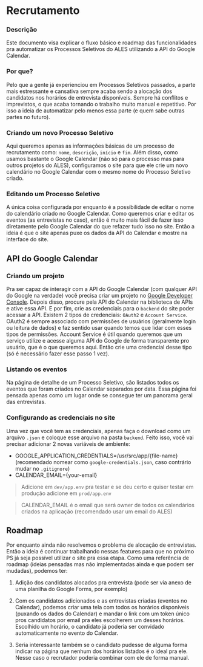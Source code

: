 # Recrutamento

### Descrição

Este documento visa explicar o fluxo básico e roadmap das funcionalidades pra automatizar os Processos Seletivos do ALES utilizando a API do Google Calendar.

### Por que?

Pelo que a gente já experienciou em Processos Seletivos passados, a parte mais estressante e cansativa sempre acaba sendo a alocação dos candidatos nos horários de entrevista disponíveis. Sempre há conflitos e imprevistos, o que acaba tornando o trabalho muito manual e repetitivo. Por isso a ideia de automatizar pelo menos essa parte (e quem sabe outras partes no futuro).

### Criando um novo Processo Seletivo

Aqui queremos apenas as informações básicas de um processo de recrutamento como: `nome`, `descrição`, `início` e `fim`.
Além disso, como usamos bastante o Google Calendar (não só para o processo mas para outros projetos do ALES), configuramos o site para que ele crie um novo calendário no Google Calendar com o mesmo nome do Processo Seletivo criado.

### Editando um Processo Seletivo

A única coisa configurada por enquanto é a possibilidade de editar o nome do calendário criado no Google Calendar. Como queremos criar e editar os eventos (as entrevistas no caso), então é muito mais fácil de fazer isso diretamente pelo Google Calendar do que refazer tudo isso no site. Então a ideia é que o site apenas puxe os dados da API do Calendar e mostre na interface do site.

## API do Google Calendar

### Criando um projeto

Pra ser capaz de interagir com a API do Google Calendar (com qualquer API do Google na verdade) você precisa criar um projeto no [Google Developer Console](https://console.developers.google.com/project). Depois disso, procure pela API do Calendar na biblioteca de APIs e ative essa API. E por fim, crie as credenciais para o `backend` do site poder acessar a API. Existem 2 tipos de credenciais: `OAuth2` e `Account Service`. OAuth2 é sempre associado com permissões de usuários (geralmente login ou leitura de dados) e faz sentido usar quando temos que lidar com esses tipos de permissões. Account Service é útil quando queremos que um serviço utilize e acesse alguma API do Google de forma transparente pro usuário, que é o que queremos aqui. Então crie uma credencial desse tipo (só é necessário fazer esse passo 1 vez).

### Listando os eventos

Na página de detalhe de um Processo Seletivo, são listados todos os eventos que foram criados no Calendar separados por data. Essa página foi pensada apenas como um lugar onde se consegue ter um panorama geral das entrevistas.

### Configurando as credenciais no site

Uma vez que você tem as credenciais, apenas faça o download como um arquivo `.json` e coloque esse arquivo na pasta `backend`. Feito isso, você vai precisar adicionar 2 novas variáveis de ambiente:

- GOOGLE_APPLICATION_CREDENTIALS=/usr/src/app/{file-name} (recomendado nomear como `google-credentials.json`, caso contrário mudar no `.gitignore`)
- CALENDAR_EMAIL={your-email}

> Adicione em `dev/app.env` pra testar e se deu certo e quiser testar em produção adicione em `prod/app.env`

> CALENDAR_EMAIL é o email que será owner de todos os calendários criados na aplicação (recomendado usar um email do ALES)

## Roadmap

Por enquanto ainda não resolvemos o problema de alocação de entrevistas. Então a ideia é continuar trabalhando nessas features para que no próximo PS já seja possível utilizar o site pra essa etapa. Como uma referência de roadmap (ideias pensadas mas não implementadas ainda e que podem ser mudadas), podemos ter:

1. Adição dos candidatos alocados pra entrevista (pode ser via anexo de uma planilha do Google Forms, por exemplo)

2. Com os candidatos adicionados e as entrevistas criadas (eventos no Calendar), podemos criar uma tela com todos os horários disponíveis (puxando os dados do Calendar) e mandar o link com um token único pros candidatos por email pra eles escolherem um desses horários. Escolhido um horário, o candidato já poderia ser convidado automaticamente no evento do Calendar.

3. Seria interessante também se o candidato pudesse de alguma forma indicar na página que nenhum dos horários listados é o ideal pra ele. Nesse caso o recrutador poderia combinar com ele de forma manual.
